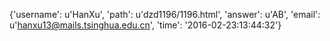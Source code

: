 {'username': u'HanXu', 'path': u'dzd1196/1196.html', 'answer': u'AB', 'email': u'hanxu13@mails.tsinghua.edu.cn', 'time': '2016-02-23:13:44:32'}